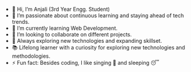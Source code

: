 - 👋 Hi, I’m Anjali (3rd Year Engg. Student)
- 👀 I’m passionate about continuous learning and staying ahead of tech trends.
- 🌱 I’m currently learning Web Development.
- 💞️ I’m looking to collaborate on different projects.
- 👀 Always exploring new technologies and expanding skillset.
- 📚 Lifelong learner with a curiosity for exploring new technologies and methodologies.
- ⚡ Fun fact: Besides coding, I like singing 🎤 and sleeping 😴 

<!---
ANJALIYV/ANJALIYV is a ✨ special ✨ repository because its `README.md` (this file) appears on your GitHub profile.
You can click the Preview link to take a look at your changes.
--->

